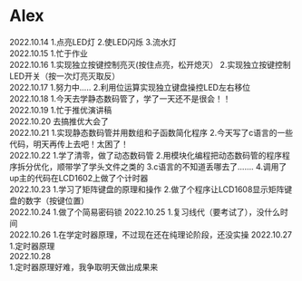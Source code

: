 # Alex
2022.10.14
1.点亮LED灯
2.使LED闪烁
3.流水灯  
2022.10.15
1.忙于作业  
2022.10.16
1.实现独立按键控制亮灭(按住点亮，松开熄灭）
2.实现独立按键控制LED开关（按一次灯亮灭取反）  
2022.10.17
1.努力中.....
2.利用位运算实现独立键盘操控LED左右移位  
2022.10.18
1.今天去学静态数码管了，学了一天还不是很会！！  
2022.10.19
1.忙于推优演讲稿  
2022.10.20
去搞推优大会了  
2022.10.21
1.实现静态数码管并用数组和子函数简化程序
2.今天写了c语言的一些代码，明天再传上去吧！太困了！  
2022.10.22
1.学了清零，做了动态数码管
2.用模块化编程把动态数码管的程序程序拆分优化，顺带学了学头文件之类的
3.c语言的不知道丢哪去了.......
4.调用了up主的代码在LCD1602上做了个计时器  
2022.10.23
1.学习了矩阵键盘的原理和操作
2.做了个程序让LCD1608显示矩阵键盘的数字（按键位置）  
2022.10.24
1.做了个简易密码锁
2022.10.25
1.复习线代（要考试了），没什么时间  
2022.10.26
1.在学定时器原理，不过现在还在纯理论阶段，还没实操
2022.10.27
1.定时器原理  
2022.10.28  
1.定时器原理好难，我争取明天做出成果来
